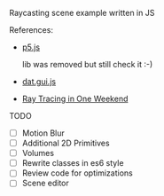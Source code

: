 Raycasting scene example written in JS

References:

-  [p5.js](https://p5js.org/)

   lib was removed but still check it :-)

-  [dat.gui.js](https://github.com/dataarts/dat.gui/tree/master)
-  [Ray Tracing in One Weekend](https://raytracing.github.io/)

TODO

-  [ ] Motion Blur
-  [ ] Additional 2D Primitives
-  [ ] Volumes
-  [ ] Rewrite classes in es6 style
-  [ ] Review code for optimizations
-  [ ] Scene editor
